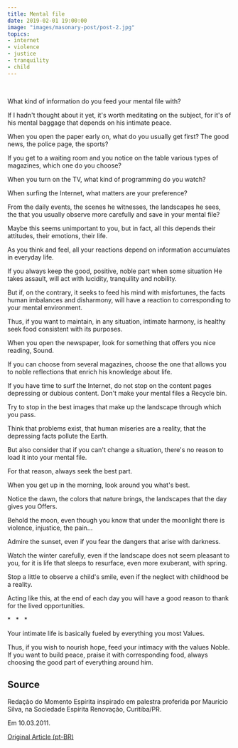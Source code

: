 ```yaml
---
title: Mental file
date: 2019-02-01 19:00:00
image: "images/masonary-post/post-2.jpg"
topics: 
- internet
- violence
- justice
- tranquility
- child
---
```

 

What kind of information do you feed your mental file with?

If I hadn't thought about it yet, it's worth meditating on the subject, for it's
of his mental baggage that depends on his intimate peace.

When you open the paper early on, what do you usually get first? The
good news, the police page, the sports?

If you get to a waiting room and you notice on the table various types of magazines,
which one do you choose?

When you turn on the TV, what kind of programming do you watch?

When surfing the Internet, what matters are your preference?

From the daily events, the scenes he witnesses, the landscapes he sees, the
that you usually observe more carefully and save in your mental file?

Maybe this seems unimportant to you, but in fact, all this depends
their attitudes, their emotions, their life.

As you think and feel, all your reactions depend on information
accumulates in everyday life.

If you always keep the good, positive, noble part when some situation
He takes assault, will act with lucidity, tranquility and nobility.

But if, on the contrary, it seeks to feed his mind with misfortunes, the facts
human imbalances and disharmony, will have a reaction to
corresponding to your mental environment.

Thus, if you want to maintain, in any situation, intimate harmony, is healthy
seek food consistent with its purposes.

When you open the newspaper, look for something that offers you nice reading,
Sound.

If you can choose from several magazines, choose the one that allows you to
noble reflections that enrich his knowledge about life.

If you have time to surf the Internet, do not stop on the content pages
depressing or dubious content. Don't make your mental files a
Recycle bin.

Try to stop in the best images that make up the landscape through which you pass.

Think that problems exist, that human miseries are a reality, that
the depressing facts pollute the Earth.

But also consider that if you can't change a situation, there's no reason
to load it into your mental file.

For that reason, always seek the best part.

When you get up in the morning, look around you what's best.

Notice the dawn, the colors that nature brings, the landscapes that the day gives you
Offers.

Behold the moon, even though you know that under the moonlight there is violence, injustice,
the pain...

Admire the sunset, even if you fear the dangers that arise with darkness.

Watch the winter carefully, even if the landscape does not seem pleasant to you,
for it is life that sleeps to resurface, even more exuberant, with spring.

Stop a little to observe a child's smile, even if the neglect
with childhood be a reality.

Acting like this, at the end of each day you will have a good reason to thank for the
lived opportunities.

*   *   *

Your intimate life is basically fueled by everything you most
Values.

Thus, if you wish to nourish hope, feed your intimacy with the values
Noble. If you want to build peace, praise it with corresponding food,
always choosing the good part of everything around him.



## Source
Redação do Momento Espírita inspirado em palestra proferida por Maurício Silva,
na Sociedade Espírita Renovação, Curitiba/PR.

Em 10.03.2011.

[Original Article (pt-BR)](http://www.momento.com.br/pt/ler_texto.php?id=85)
